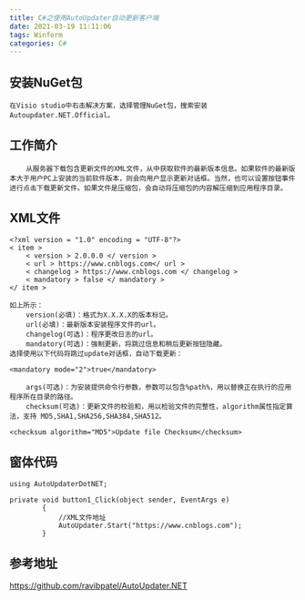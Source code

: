 ```yaml
---
title: C#之使用AutoUpdater自动更新客户端
date: 2021-03-19 11:11:06
tags: Winform
categories: C#
---
```

## 安装NuGet包
    在Visio studio中右击解决方案，选择管理NuGet包，搜索安装Autoupdater.NET.Official。
## 工作简介
        从服务器下载包含更新文件的XML文件，从中获取软件的最新版本信息。如果软件的最新版本大于用户PC上安装的当前软件版本，则会向用户显示更新对话框。当然，也可以设置按钮事件进行点击下载更新文件。如果文件是压缩包，会自动将压缩包的内容解压缩到应用程序目录。
## XML文件
```
<?xml version = "1.0" encoding = "UTF-8"?>
< item >
    < version > 2.0.0.0 </ version >
    < url > https://www.cnblogs.com</ url >
    < changelog > https://www.cnblogs.com </ changelog >
    < mandatory > false </ mandatory >
</ item >
```
    如上所示：
        version(必填)：格式为X.X.X.X的版本标记。
        url(必填)：最新版本安装程序文件的url。
        changelog(可选)：程序更改日志的url。    
        mandatory(可选)：强制更新，将跳过信息和稍后更新按钮隐藏。
    选择使用以下代码将跳过update对话框，自动下载更新：

```
<mandatory mode="2">true</mandatory>
```
        args(可选)：为安装提供命令行参数，参数可以包含%path%，用以替换正在执行的应用程序所在目录的路径。
        checksum(可选)：更新文件的校验和，用以检验文件的完整性，algorithm属性指定算法，支持 MD5,SHA1,SHA256,SHA384,SHA512。

```
<checksum algorithm="MD5">Update file Checksum</checksum>
```
## 窗体代码
```
using AutoUpdaterDotNET;

private void button1_Click(object sender, EventArgs e)
        {
            //XML文件地址
            AutoUpdater.Start("https://www.cnblogs.com");
        }
```
## 参考地址
https://github.com/ravibpatel/AutoUpdater.NET
